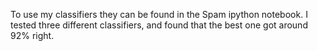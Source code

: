 To use my classifiers they can be found in the Spam ipython notebook.
I tested three different classifiers, and found that the best one got around
92% right.  
